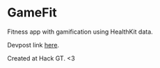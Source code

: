 # GameFit
Fitness app with gamification using HealthKit data.

Devpost link <a href="http://devpost.com/software/fit-fighter" target="_blank">here</a>.

Created at Hack GT. <3
